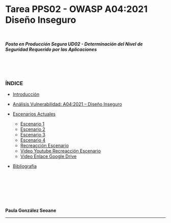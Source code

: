   
<br><br><br>  

 
# Tarea PPS02 - OWASP A04:2021 Diseño Inseguro   

<br>  
   
   
**_Posta en Producción Segura UD02 - Determinación del Nivel de Seguridad Requerido por las Aplicaciones_**   

<br><br><br>   

### ÍNDICE

- [Introducción](/Documentos/Introducción.md)

- [Análisis Vulnerabilidad: A04:2021 – Diseño Inseguro](/Documentos/Análisis.md)
- [Escenarios Actuales](/Documentos/EscenariosActuales.md)
  - [Escenario 1](/Documentos/EscenariosActuales.md/#escenario-1)
  - [Escenario 2](/Documentos/EscenariosActuales.md/#escenario-2)
  - [Escenario 3](/Documentos/EscenariosActuales.md/#escenario-3)
  - [Escenario 4](/Documentos/EscenariosActuales.md/#escenario-4)
  - [Recreacción Escenario](/Documentos/RecreacciónEscenario.md) 
  - [Video Youtube Recreacción Escenario](https://youtu.be/0ItuRnVaBnU)
  - [Video Enlace Google Drive](https://drive.google.com/file/d/1oN-tJdf0pKhF_bDODLyHM2kooKIpqI7G/view?usp=sharing)
                                         
- [Bibliografia](/Documentos/Bibliografía.md)  
  

<br><br><br>  
---  

**Paula González Seoane**

---  

  
